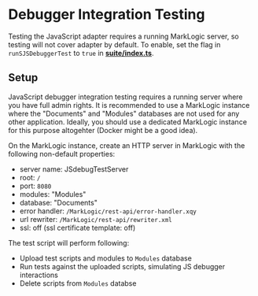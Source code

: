 # Debugger Integration Testing

Testing the JavaScript adapter requires a running MarkLogic server, so testing will not cover adapter by default.
To enable, set the flag in `runSJSDebuggerTest` to `true` in [**suite/index.ts**](suite/index.ts).

## Setup

JavaScript debugger integration testing requires a running server where you have full admin rights.
It is recommended to use a MarkLogic instance where the "Documents" and "Modules" databases are not used for any other application.
Ideally, you should use a dedicated MarkLogic instance for this purpose altogehter (Docker might be a good idea).

On the MarkLogic instance, create an HTTP server in MarkLogic with the following non-default properties:

- server name: JSdebugTestServer
- root: `/`
- port: `8080`
- modules: "Modules"
- database: "Documents"
- error handler: `/MarkLogic/rest-api/error-handler.xqy`
- url rewriter: `/MarkLogic/rest-api/rewriter.xml`
- ssl: off (ssl certificate template: off)


The test script will perform following:

- Upload test scripts and modules to `Modules` database
- Run tests against the uploaded scripts, simulating JS debugger interactions
- Delete scripts from `Modules` databse
